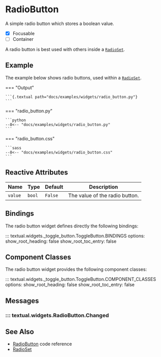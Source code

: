 # RadioButton

A simple radio button which stores a boolean value.

- [x] Focusable
- [ ] Container

A radio button is best used with others inside a [`RadioSet`](./radioset.md).

## Example

The example below shows radio buttons, used within a [`RadioSet`](./radioset.md).

=== "Output"

    ```{.textual path="docs/examples/widgets/radio_button.py"}
    ```

=== "radio_button.py"

    ```python
    --8<-- "docs/examples/widgets/radio_button.py"
    ```

=== "radio_button.css"

    ```sass
    --8<-- "docs/examples/widgets/radio_button.css"
    ```

## Reactive Attributes

| Name    | Type   | Default | Description                    |
|---------|--------|---------|--------------------------------|
| `value` | `bool` | `False` | The value of the radio button. |

## Bindings

The radio button widget defines directly the following bindings:

::: textual.widgets._toggle_button.ToggleButton.BINDINGS
    options:
      show_root_heading: false
      show_root_toc_entry: false

## Component Classes

The radio button widget provides the following component classes:

::: textual.widgets._toggle_button.ToggleButton.COMPONENT_CLASSES
    options:
      show_root_heading: false
      show_root_toc_entry: false

## Messages

### ::: textual.widgets.RadioButton.Changed

## See Also

- [RadioButton](../api/radiobutton.md) code reference
- [RadioSet](./radioset.md)
